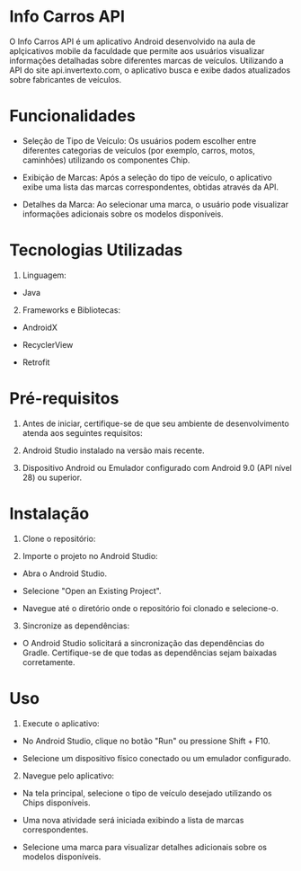 # Info Carros API
O Info Carros API é um aplicativo Android desenvolvido na aula de aplçicativos mobile da faculdade que permite aos usuários visualizar informações detalhadas sobre diferentes marcas de veículos. Utilizando a API do site api.invertexto.com, o aplicativo busca e exibe dados atualizados sobre fabricantes de veículos.​

# Funcionalidades
- Seleção de Tipo de Veículo: Os usuários podem escolher entre diferentes categorias de veículos (por exemplo, carros, motos, caminhões) utilizando os componentes Chip.​

- Exibição de Marcas: Após a seleção do tipo de veículo, o aplicativo exibe uma lista das marcas correspondentes, obtidas através da API.​

- Detalhes da Marca: Ao selecionar uma marca, o usuário pode visualizar informações adicionais sobre os modelos disponíveis.

# Tecnologias Utilizadas
1. Linguagem:
- Java​
2. Frameworks e Bibliotecas:
  
- AndroidX​

- RecyclerView​

- Retrofit


# Pré-requisitos
1. Antes de iniciar, certifique-se de que seu ambiente de desenvolvimento atenda aos seguintes requisitos:​

2. Android Studio instalado na versão mais recente.​

3. Dispositivo Android ou Emulador configurado com Android 9.0 (API nível 28) ou superior.​

# Instalação
1. Clone o repositório:


2. Importe o projeto no Android Studio:

- Abra o Android Studio.​

- Selecione "Open an Existing Project".​

- Navegue até o diretório onde o repositório foi clonado e selecione-o.​

3. Sincronize as dependências:

- O Android Studio solicitará a sincronização das dependências do Gradle. Certifique-se de que todas as dependências sejam baixadas corretamente.

# Uso
1. Execute o aplicativo:

- No Android Studio, clique no botão "Run" ou pressione Shift + F10.​

- Selecione um dispositivo físico conectado ou um emulador configurado.​

2. Navegue pelo aplicativo:

- Na tela principal, selecione o tipo de veículo desejado utilizando os Chips disponíveis.​

- Uma nova atividade será iniciada exibindo a lista de marcas correspondentes.​

- Selecione uma marca para visualizar detalhes adicionais sobre os modelos disponíveis.​
